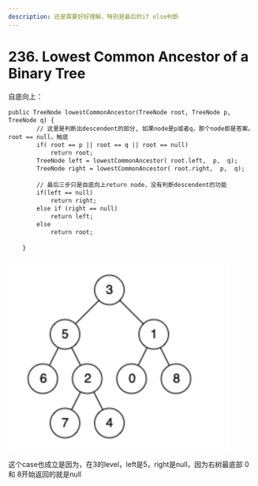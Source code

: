 ```yaml
---
description: 还是需要好好理解，特别是最后的if else判断
---
```


# 236. Lowest Common Ancestor of a Binary Tree

自底向上：

```
public TreeNode lowestCommonAncestor(TreeNode root, TreeNode p, TreeNode q) {
        // 这里是判断出descendent的部分, 如果node是p或者q，那个node即是答案。root == null，触底
        if( root == p || root == q || root == null)
            return root;
        TreeNode left = lowestCommonAncestor( root.left,  p,  q);
        TreeNode right = lowestCommonAncestor( root.right,  p,  q);
        
        // 最后三步只是自底向上return node，没有判断descendent的功能
        if(left == null)
            return right;
        else if (right == null)
            return left;
        else
            return root;
        
    }
```

![](<../../.gitbook/assets/image (43) (1).png>)

这个case也成立是因为，在3的level，left是5，right是null，因为右树最底部 0 和 8开始返回的就是null
